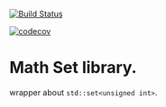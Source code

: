 [![Build Status](https://api.travis-ci.com/zhaofeng-shu33/set.svg?branch=master)](https://travis-ci.com/zhaofeng-shu33/set/)

[![codecov](https://codecov.io/gh/zhaofeng-shu33/set/branch/master/graph/badge.svg)](https://codecov.io/gh/zhaofeng-shu33/set)
# Math Set library.
wrapper about `std::set<unsigned int>`.


